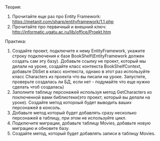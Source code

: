 Теория:
1. Прочитайте еще раз про Entity Framework: https://metanit.com/sharp/entityframework/1.1.php
2. Прочитайте про первичный и внешний ключ: http://informatic.ugatu.ac.ru/lib/office/Proekt.htm

Практика:
1. Создайте проект, подключите к нему EntityFramework, укажите строку подключения к базе BookShelf(EntityFramework должен создать сам эту базу). Добавьте ссылку не проект, который мы делали на уроке, создайте класс контекста BookShelfContext, добавьте DbSet<Character> в класс контекста, однако в этот раз используйте класс Characters из проекта что вы писали на уроке. Запустите, проверьте создалась ли БД, если нет - подумайте что еще нужно сделать чтоб создалась)
2. Заполните таблицу персонажей используя метод GetCharacters из поключенной вами библиотеки(это проект, который вы делали на уроке). Создайте метод котороый будет выводить ваших персонажей в консоль. 
3. Добавьте метод который будет добавлять сразу несколько персонажей в таблицу, при этом не используйте цикл.
4. Подключите миграции, добавьте таблицу Movies, добавьте новую миграцию и обновите базу.
5. Создайте метод, который будет добавлять записи в таблицу Movies.
